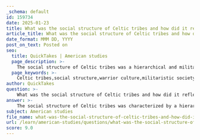 ```yaml
---
_schema: default
id: 159734
date: 2025-01-23
title: What was the social structure of Celtic tribes and how did it reflect a militaristic and stratified society?
article_title: What was the social structure of Celtic tribes and how did it reflect a militaristic and stratified society?
date_format: MMM DD, YYYY
post_on_text: Posted on
seo:
  title: QuickTakes | American studies
  page_description: >-
    The social structure of Celtic tribes was a hierarchical and militaristic organization emphasizing warrior status, distinct social classes, and the roles of women in governance and military, reflecting a stratified society.
  page_keywords: >-
    Celtic tribes,social structure,warrior culture,militaristic society,tribal governance,elite classes,role of women,Brehon Laws,military organization,hierarchical society
author: QuickTakes
question: >-
    What was the social structure of Celtic tribes and how did it reflect a militaristic and stratified society?
answer: >-
    The social structure of Celtic tribes was characterized by a hierarchical and militaristic organization, reflecting a society that placed significant emphasis on warrior status and tribal leadership. This structure can be broken down into several key components:\n\n1. **Hierarchical Classes**: Celtic society was stratified into distinct classes, primarily consisting of nobles, warriors, and commoners. The nobles, often comprising chieftains or kings, held political power and were responsible for leading their tribes. Warriors occupied a high status within this hierarchy, as their skills in battle were crucial for the tribe's survival and success. Commoners, while essential for the community's functioning, had less power and influence compared to the elite classes.\n\n2. **Warrior Ethos**: The Celts had a strong warrior culture, which was central to their identity. Honor and bravery in battle were highly valued, and this ethos was reflected in their social practices. The importance of warfare is evident in their burial customs, where elite warriors were interred with grave goods that signified their wealth and status, such as weapons and jewelry. This practice not only honored the deceased but also reinforced the social hierarchy by showcasing the power and prestige associated with martial prowess.\n\n3. **Role of Women**: While the society was predominantly patriarchal, women in Celtic tribes could hold significant roles, particularly in leadership and resistance. Figures like Boudicca, the queen of the Iceni tribe, exemplify the active participation of women in governance and military affairs. This indicates that, despite the stratified nature of Celtic society, women could exert influence and authority, particularly in times of conflict.\n\n4. **Tribal Governance**: Celtic tribes were often governed by local chieftains, and power was decentralized. This allowed for a degree of autonomy among different tribes, each with its own customs and governance structures. The Brehon Laws, which governed personal disputes and social conduct, played a crucial role in maintaining order within Gaelic society, emphasizing the importance of customary practices and local judges.\n\n5. **Military Organization**: The Celts were known for their fierce fighting skills and unique military strategies, including the use of chariots and distinctive weaponry. Their warfare was typically organized around tribal affiliations, with warriors fighting for their clans. This tribal structure not only fostered loyalty and camaraderie among warriors but also reinforced the social hierarchy, as successful military leaders could gain prestige and power.\n\nIn summary, the social structure of Celtic tribes was a reflection of a militaristic and stratified society, where warrior status was paramount, and leadership was often hereditary. The interplay between social classes, the valorization of martial skills, and the roles of women contributed to a complex and dynamic community life that defined Celtic civilization.
subject: American studies
file_name: what-was-the-social-structure-of-celtic-tribes-and-how-did-it-reflect-a-militaristic-and-stratified-society.md
url: /learn/american-studies/questions/what-was-the-social-structure-of-celtic-tribes-and-how-did-it-reflect-a-militaristic-and-stratified-society
score: 9.0
---
```


&nbsp;